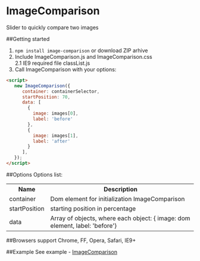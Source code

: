 ImageComparison
===============
Slider to quickly compare two images


##Getting started
1. `npm install image-comparison` or download ZIP arhive
2. Include ImageComparison.js and ImageComparison.css<br>
2.1 IE9 required file classList.js
3. Call ImageComparison with your options:
```html
<script>
   new ImageComparison({
      container: containerSelector,
      startPosition: 70,
      data: [
        {
          image: images[0],
          label: 'before'
        },
        {
          image: images[1],
          label: 'after'
        }
      ],
   });
</script>
```

##Options
Options list:
<table>
    <tr>
      <th>Name</td>
      <th>Description</th>
    </tr>
    <tr>
      <td>container</td>
      <td>Dom element for initialization ImageComparison</td>
    </tr>
   <tr>
      <td>startPosition</td>
      <td>starting position in percentage</td>
    </tr>
   <tr>
      <td>data</td>
      <td>Array of objects, where each object: { image: dom element, label: 'before'}</td>
    </tr>
</table>


##Browsers support
Chrome, FF, Opera, Safari, IE9+

##Example
See example - <a href="https://m-ulyanov.github.io/image-comparison/">ImageComparison</a>
